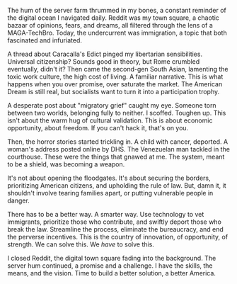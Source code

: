 The hum of the server farm thrummed in my bones, a constant reminder of the digital ocean I navigated daily. Reddit was my town square, a chaotic bazaar of opinions, fears, and dreams, all filtered through the lens of a MAGA-TechBro. Today, the undercurrent was immigration, a topic that both fascinated and infuriated.

A thread about Caracalla's Edict pinged my libertarian sensibilities. Universal citizenship? Sounds good in theory, but Rome crumbled eventually, didn't it? Then came the second-gen South Asian, lamenting the toxic work culture, the high cost of living. A familiar narrative. This is what happens when you over promise, over saturate the market. The American Dream is still real, but socialists want to turn it into a participation trophy.

A desperate post about "migratory grief" caught my eye. Someone torn between two worlds, belonging fully to neither. I scoffed. Toughen up. This isn't about the warm hug of cultural validation. This is about economic opportunity, about freedom. If you can't hack it, that's on you.

Then, the horror stories started trickling in. A child with cancer, deported. A woman's address posted online by DHS. The Venezuelan man tackled in the courthouse. These were the things that gnawed at me. The system, meant to be a shield, was becoming a weapon.

It's not about opening the floodgates. It's about securing the borders, prioritizing American citizens, and upholding the rule of law. But, damn it, it shouldn't involve tearing families apart, or putting vulnerable people in danger.

There has to be a better way. A smarter way. Use technology to vet immigrants, prioritize those who contribute, and swiftly deport those who break the law. Streamline the process, eliminate the bureaucracy, and end the perverse incentives. This is the country of innovation, of opportunity, of strength. We can solve this. We *have* to solve this.

I closed Reddit, the digital town square fading into the background. The server hum continued, a promise and a challenge. I have the skills, the means, and the vision. Time to build a better solution, a better America.
